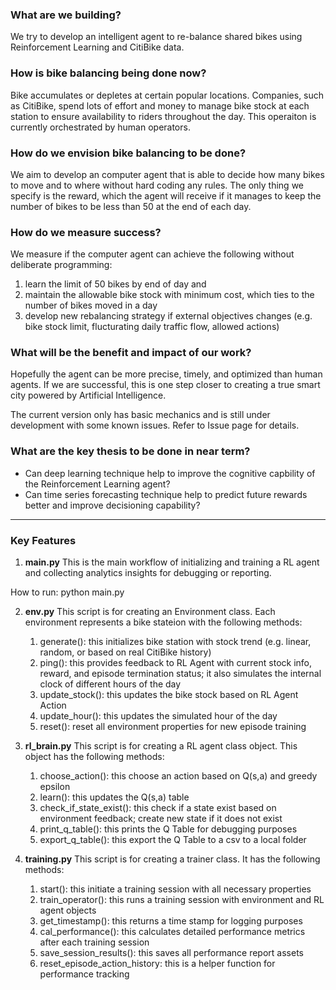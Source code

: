 ### What are we building?

We try to develop an intelligent agent to re-balance shared bikes using Reinforcement Learning and CitiBike data. 

### How is bike balancing being done now?
Bike accumulates or depletes at certain popular locations. Companies, such as CitiBike, spend lots of effort and money to manage bike stock at each station to ensure availability to riders throughout the day. This operaiton is currently orchestrated by human operators. 

### How do we envision bike balancing to be done?
We aim to develop an computer agent that is able to decide how many bikes to move and to where without hard coding any rules. The only thing we specify is the reward, which the agent will receive if it manages to keep the number of bikes to be less than 50 at the end of each day. 

### How do we measure success?
We measure if the computer agent can achieve the following without deliberate programming:  
1) learn the limit of 50 bikes by end of day and 
2) maintain the allowable bike stock with minimum cost, which ties to the number of bikes moved in a day
3) develop new rebalancing strategy if external objectives changes (e.g. bike stock limit, flucturating daily traffic flow, allowed actions)

### What will be the benefit and impact of our work?
Hopefully the agent can be more precise, timely, and optimized than human agents. If we are successful, this is one step closer to creating a true smart city powered by Artificial Intelligence. 

The current version only has basic mechanics and is still under development with some known issues. Refer to Issue page for details.

### What are the key thesis to be done in near term?
- Can deep learning technique help to improve the cognitive capbility of the Reinforcement Learning agent?
- Can time series forecasting technique help to predict future rewards better and improve decisioning capability?

---

### Key Features

1) **main.py**
This is the main workflow of initializing and training a RL agent and collecting analytics insights for debugging or reporting.

How to run: python main.py

2) **env.py**
This script is for creating an Environment class. Each environment represents
a bike stateion with the following methods:
    1) generate(): this initializes bike station with stock trend (e.g. linear, random, or based on real CitiBike history)
    2) ping(): this provides feedback to RL Agent with current stock info, reward, and episode termination status; it also simulates the internal clock of different hours of the day
    3) update_stock(): this updates the bike stock based on RL Agent Action
    4) update_hour(): this updates the simulated hour of the day
    5) reset(): reset all environment properties for new episode training

3) **rl_brain.py**
This script is for creating a RL agent class object. This object has the following methods:
    
    1) choose_action(): this choose an action based on Q(s,a) and greedy epsilon
    2) learn(): this updates the Q(s,a) table
    3) check_if_state_exist(): this check if a state exist based on environment feedback; create new state if it does not exist
    4) print_q_table(): this prints the Q Table for debugging purposes
    5) export_q_table(): this export the Q Table to a csv to a local folder
    
4) **training.py**
This script is for creating a trainer class. It has the following methods:
    1) start(): this initiate a training session with all necessary properties
    2) train_operator(): this runs a training session with environment and RL agent objects
    3) get_timestamp(): this returns a time stamp for logging purposes
    4) cal_performance(): this calculates detailed performance metrics after each training session
    5) save_session_results(): this saves all performance report assets
    6) reset_episode_action_history: this is a helper function for performance tracking
